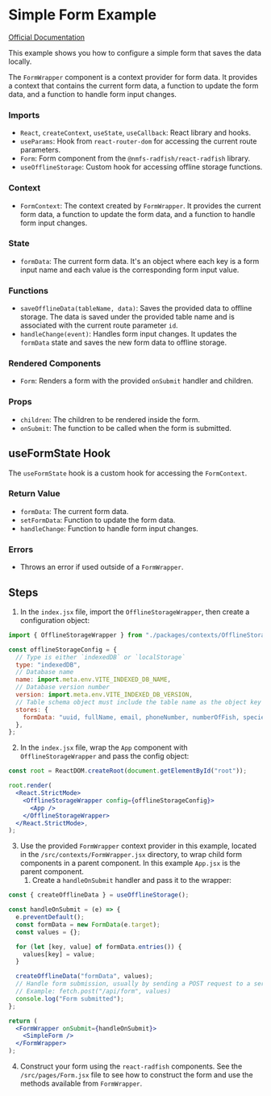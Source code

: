 # Simple Form Example

[Official Documentation](https://nmfs-radfish.github.io/documentation/)

This example shows you how to configure a simple form that saves the data locally.

The `FormWrapper` component is a context provider for form data. It provides a context that contains the current form data, a function to update the form data, and a function to handle form input changes.

### Imports

- `React`, `createContext`, `useState`, `useCallback`: React library and hooks.
- `useParams`: Hook from `react-router-dom` for accessing the current route parameters.
- `Form`: Form component from the `@nmfs-radfish/react-radfish` library.
- `useOfflineStorage`: Custom hook for accessing offline storage functions.

### Context

- `FormContext`: The context created by `FormWrapper`. It provides the current form data, a function to update the form data, and a function to handle form input changes.

### State

- `formData`: The current form data. It's an object where each key is a form input name and each value is the corresponding form input value.

### Functions

- `saveOfflineData(tableName, data)`: Saves the provided data to offline storage. The data is saved under the provided table name and is associated with the current route parameter `id`.
- `handleChange(event)`: Handles form input changes. It updates the `formData` state and saves the new form data to offline storage.

### Rendered Components

- `Form`: Renders a form with the provided `onSubmit` handler and children.

### Props

- `children`: The children to be rendered inside the form.
- `onSubmit`: The function to be called when the form is submitted.

## useFormState Hook

The `useFormState` hook is a custom hook for accessing the `FormContext`.

### Return Value

- `formData`: The current form data.
- `setFormData`: Function to update the form data.
- `handleChange`: Function to handle form input changes.

### Errors

- Throws an error if used outside of a `FormWrapper`.

## Steps

1. In the `index.jsx` file, import the `OfflineStorageWrapper`, then create a configuration object:

```jsx
import { OfflineStorageWrapper } from "./packages/contexts/OfflineStorageWrapper";

const offlineStorageConfig = {
  // Type is either `indexedDB` or `localStorage`
  type: "indexedDB",
  // Database name
  name: import.meta.env.VITE_INDEXED_DB_NAME,
  // Database version number
  version: import.meta.env.VITE_INDEXED_DB_VERSION,
  // Table schema object must include the table name as the object key and a comma-separated string as the value. Please note `uuid` must be the first value in `formData` table.
  stores: {
    formData: "uuid, fullName, email, phoneNumber, numberOfFish, species, computedPrice, isDraft",
  },
};
```

2. In the `index.jsx` file, wrap the `App` component with `OfflineStorageWrapper` and pass the config object:

```jsx
const root = ReactDOM.createRoot(document.getElementById("root"));

root.render(
  <React.StrictMode>
    <OfflineStorageWrapper config={offlineStorageConfig}>
      <App />
    </OfflineStorageWrapper>
  </React.StrictMode>,
);
```

3. Use the provided `FormWrapper` context provider in this example, located in the `/src/contexts/FormWrapper.jsx` directory, to wrap child form components in a parent component. In this example `App.jsx` is the parent component.
   1. Create a `handleOnSubmit` handler and pass it to the wrapper:

```jsx
const { createOfflineData } = useOfflineStorage();

const handleOnSubmit = (e) => {
  e.preventDefault();
  const formData = new FormData(e.target);
  const values = {};

  for (let [key, value] of formData.entries()) {
    values[key] = value;
  }

  createOfflineData("formData", values);
  // Handle form submission, usually by sending a POST request to a server
  // Example: fetch.post("/api/form", values)
  console.log("Form submitted");
};

return (
  <FormWrapper onSubmit={handleOnSubmit}>
    <SimpleForm />
  </FormWrapper>
);
```

4. Construct your form using the `react-radfish` components. See the `/src/pages/Form.jsx` file to see how to construct the form and use the methods available from `FormWrapper`.

